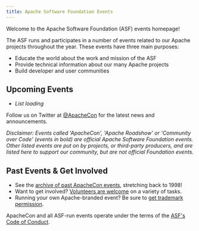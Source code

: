 ```yaml
---
title: Apache Software Foundation Events
---
```


<link href="/_pagefind/pagefind-ui.css" rel="stylesheet">
<script src="/_pagefind/pagefind-ui.js" type="text/javascript"></script>
<div id="search"></div>
<script>
    window.addEventListener('DOMContentLoaded', (event) => {
        new PagefindUI({ element: "#search" });
    });
</script>

Welcome to the Apache Software Foundation (ASF) events homepage!

The ASF runs and participates in a number
of events related to our Apache projects throughout the year. These events have three main purposes:

 * Educate the world about the work and mission of the ASF
 * Provide technical information about our many Apache projects
 * Build developer and user communities

## Upcoming Events

<ul id="events">
 <li><i>List loading</i></li>
</ul>

Follow us on Twitter at [@ApacheCon](https://twitter.com/apachecon) for
the latest news and announcements.

<em>Disclaimer: Events called 'ApacheCon', 'Apache Roadshow' or 'Community over Code' (events in
bold) are official Apache Software Foundation events. Other listed events are put on by projects,
or third-party producers, and are listed here to support our community, but are not official
Foundation events.</em>

## Past Events & Get Involved

  - See the [archive of past ApacheCon events](//archive.apachecon.com/), stretching back to 1998!
  - Want to get involved? [Volunteers are welcome](//events.apache.org/involved/) on a variety of tasks.
  - Running your own Apache-branded event? Be sure to [get trademark permission](//www.apache.org/foundation/marks/events.html).

ApacheCon and all ASF-run events operate under the terms of the [ASF's Code of Conduct](//www.apache.org/foundation/policies/conduct.html).


<script src="/js/jquery.min.js"></script>
<script src="/js/events-calendar.js"></script>

